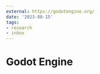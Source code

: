 ```yaml
---
external: https://godotengine.org/
date: '2023-08-15'
tags:
- research
- inbox
---
```


# Godot Engine
